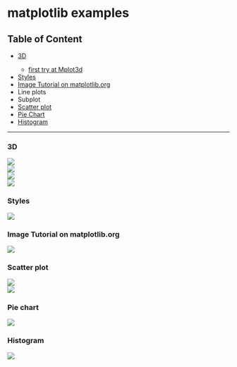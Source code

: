 # matplotlib examples

<h2>Table of Content</h2>
<ul>
	<li><a href="#3d">3D
		<ul>
			<li>first try at Mplot3d</li>
		</ul>
	</a></li>
	<li><a href="#style">Styles</a></li>
	<li><a href="#imgTut">Image Tutorial on matplotlib.org</a></li>
	<li>Line plots</li>
	<li>Subplot</li>
	<li><a href="#scatter">Scatter plot</a></li>
	<li><a href="#scatter">Pie Chart</a></li>
	<li><a href="#hist">Histogram</a></li>
</ul>

<hr>

<h3 id="3d">3D</h3>
<img src="./results/3d1.png"><br>
<img src="./results/3d2.png"><br>
<img src="./results/3d3.png"><br>
<img src="./results/3d4.png"><br>

<h3 id="style">Styles</h3>
<img src="./results/styles.png">

<h3 id="imgTut">Image Tutorial on matplotlib.org</h3>
<img src="./results/image1.png">

<h3 id="scatter">Scatter plot</h3>
<img src="./results/scatter1.png"><br>
<img src="./results/scatter2.png"><br>

<h3 id="scatter">Pie chart</h3>
<img src="./results/pie.png">

<h3 id="hist">Histogram</h3>
<img src="./results/hist.png">
